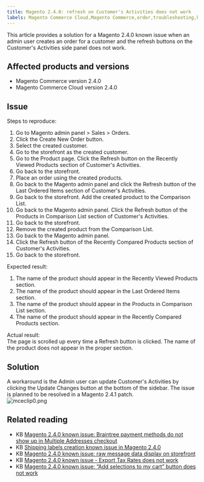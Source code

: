 ```yaml
---
title: Magento 2.4.0: refresh on Customer's Activities does not work
labels: Magento Commerce Cloud,Magento Commerce,order,troubleshooting,known issues,product,button,2.4.0,refresh
---
```


This article provides a solution for a Magento 2.4.0 known issue when an admin user creates an order for a customer and the refresh buttons on the Customer's Activities side panel does not work.

## Affected products and versions

* Magento Commerce version 2.4.0
* Magento Commerce Cloud version 2.4.0 

## Issue

 Steps to reproduce:

1. Go to Magento admin panel > Sales > Orders.
1. Click the Create New Order button.
1. Select the created customer.
1. Go to the storefront as the created customer.
1. Go to the Product page. Click the Refresh button on the Recently Viewed Products section of Customer's Activities.
1. Go back to the storefront.
1. Place an order using the created products.
1. Go back to the Magento admin panel and click the Refresh button of the Last Ordered Items section of Customer's Activities.
1. Go back to the storefront. Add the created product to the Comparison List.
1. Go back to the Magento admin panel. Click the Refresh button of the Products in Comparison List section of Customer's Activities.
1. Go back to the storefront.
1. Remove the created product from the Comparison List.
1. Go back to the Magento admin panel.
1. Click the Refresh button of the Recently Compared Products section of Customer's Activities.
1. Go back to the storefront.

Expected result:  
 1. The name of the product should appear in the Recently Viewed Products section.  
 1. The name of the product should appear in the Last Ordered Items section.  
 1. The name of the product should appear in the Products in Comparison List section.  
 1. The name of the product should appear in the Recently Compared Products section.

Actual result:  
 The page is scrolled up every time a Refresh button is clicked. The name of the product does not appear in the proper section.

## Solution

A workaround is the Admin user can update Customer's Activities by clicking the Update Changes button at the bottom of the sidebar. The issue is planned to be resolved in a Magento 2.4.1 patch.  
 ![mceclip0.png](https://support.magento.com/hc/article_attachments/360062477631/mceclip0.png)

## Related reading

<ul><li>KB <a href="https://support.magento.com/hc/en-us/articles/360046354992">Magento 2.4.0 known issue: Braintree payment methods do not show up in Multiple Addresses checkout</a>
</li><li>KB <a href="https://support.magento.com/hc/en-us/articles/360046750171-Shipping-labels-creation-known-issue-in-Magento-2-4-0">Shipping labels creation known issue in Magento 2.4.0</a>
</li><li>KB <a href="https://support.magento.com/hc/en-us/articles/360045804332">Magento 2.4.0 known issue: raw message data display on storefront</a>
</li><li>KB <a href="https://support.magento.com/hc/en-us/articles/360045850032">Magento 2.4.0 known issue - Export Tax Rates does not work</a>
</li><li>KB <a href="https://support.magento.com/hc/en-us/articles/360045838312-Magento-2-4-0-known-issue-Add-selections-to-my-cart-button-does-not-work">Magento 2.4.0 known issue: “Add selections to my cart” button does not work</a>
<div> </div>
</li></ul>
